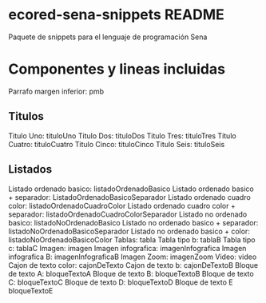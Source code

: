# ecored-sena-snippets README

Paquete de snippets para el lenguaje de programación Sena

# Componentes y lineas incluidas 

Parrafo margen inferior: pmb 

## Titulos 
  Titulo Uno: tituloUno
  Titulo Dos: tituloDos
  Titulo Tres: tituloTres
  Titulo Cuatro: tituloCuatro
  Titulo Cinco: tituloCinco
  Titulo Seis: tituloSeis
## Listados
Listado ordenado basico: listadoOrdenadoBasico
Listado ordenado basico + separador: ListadoOrdenadoBasicoSeparador
Listado ordenado cuadro color: listadoOrdenadoCuadroColor
Listado ordenado cuadro color + separador: listadoOrdenadoCuadroColorSeparador
Listado no ordenado basico: listadoNoOrdenadoBasico
Listado no ordenado basico + separador: listadoNoOrdenadoBasicoSeparador
Listado no ordenado basico + color: listadoNoOrdenadoBasicoColor
Tablas: tabla
Tabla tipo b: tablaB
Tabla tipo c: tablaC
Imagen: imagen
Imagen infografica: imagenInfografica
Imagen infografica B: imagenInfograficaB
Imagen Zoom: imagenZoom
Video: video
Cajon de texto color: cajonDeTexto
Cajon de texto b: cajonDeTextoB
Bloque de texto A: bloqueTextoA
Bloque de texto B: bloqueTextoB
Bloque de texto C: bloqueTextoC
Bloque de texto D: bloqueTextoD
Bloque de texto E
bloqueTextoE